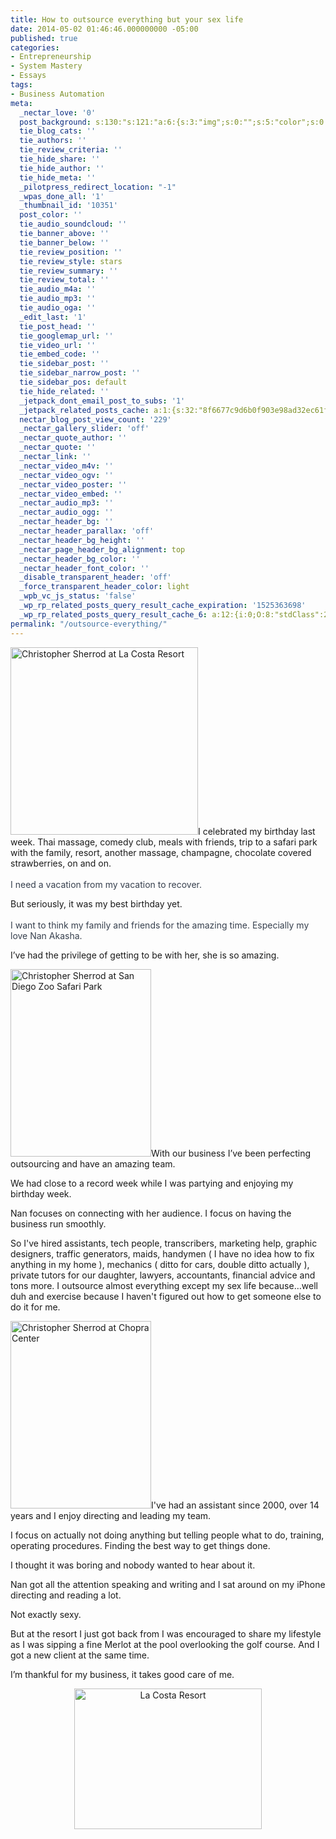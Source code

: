 ```yaml
---
title: How to outsource everything but your sex life
date: 2014-05-02 01:46:46.000000000 -05:00
published: true
categories:
- Entrepreneurship
- System Mastery
- Essays
tags:
- Business Automation
meta:
  _nectar_love: '0'
  post_background: s:130:"s:121:"a:6:{s:3:"img";s:0:"";s:5:"color";s:0:"";s:6:"repeat";s:0:"";s:10:"attachment";s:0:"";s:3:"hor";s:0:"";s:3:"ver";s:0:"";}";";
  tie_blog_cats: ''
  tie_authors: ''
  tie_review_criteria: ''
  tie_hide_share: ''
  tie_hide_author: ''
  tie_hide_meta: ''
  _pilotpress_redirect_location: "-1"
  _wpas_done_all: '1'
  _thumbnail_id: '10351'
  post_color: ''
  tie_audio_soundcloud: ''
  tie_banner_above: ''
  tie_banner_below: ''
  tie_review_position: ''
  tie_review_style: stars
  tie_review_summary: ''
  tie_review_total: ''
  tie_audio_m4a: ''
  tie_audio_mp3: ''
  tie_audio_oga: ''
  _edit_last: '1'
  tie_post_head: ''
  tie_googlemap_url: ''
  tie_video_url: ''
  tie_embed_code: ''
  tie_sidebar_post: ''
  tie_sidebar_narrow_post: ''
  tie_sidebar_pos: default
  tie_hide_related: ''
  _jetpack_dont_email_post_to_subs: '1'
  _jetpack_related_posts_cache: a:1:{s:32:"8f6677c9d6b0f903e98ad32ec61f8deb";a:2:{s:7:"expires";i:1500578378;s:7:"payload";a:3:{i:0;a:1:{s:2:"id";i:705;}i:1;a:1:{s:2:"id";i:6806;}i:2;a:1:{s:2:"id";i:678;}}}}
  nectar_blog_post_view_count: '229'
  _nectar_gallery_slider: 'off'
  _nectar_quote_author: ''
  _nectar_quote: ''
  _nectar_link: ''
  _nectar_video_m4v: ''
  _nectar_video_ogv: ''
  _nectar_video_poster: ''
  _nectar_video_embed: ''
  _nectar_audio_mp3: ''
  _nectar_audio_ogg: ''
  _nectar_header_bg: ''
  _nectar_header_parallax: 'off'
  _nectar_header_bg_height: ''
  _nectar_page_header_bg_alignment: top
  _nectar_header_bg_color: ''
  _nectar_header_font_color: ''
  _disable_transparent_header: 'off'
  _force_transparent_header_color: light
  _wpb_vc_js_status: 'false'
  _wp_rp_related_posts_query_result_cache_expiration: '1525363698'
  _wp_rp_related_posts_query_result_cache_6: a:12:{i:0;O:8:"stdClass":2:{s:7:"post_id";s:4:"7786";s:5:"score";s:18:"105.58933038456266";}i:1;O:8:"stdClass":2:{s:7:"post_id";s:4:"8369";s:5:"score";s:17:"44.46458332865949";}i:2;O:8:"stdClass":2:{s:7:"post_id";s:4:"7204";s:5:"score";s:17:"41.06553214059643";}i:3;O:8:"stdClass":2:{s:7:"post_id";s:4:"7851";s:5:"score";s:18:"34.166937787719206";}i:4;O:8:"stdClass":2:{s:7:"post_id";s:4:"7824";s:5:"score";s:18:"29.579464716301214";}i:5;O:8:"stdClass":2:{s:7:"post_id";s:4:"8053";s:5:"score";s:18:"26.140587100601042";}i:6;O:8:"stdClass":2:{s:7:"post_id";s:3:"678";s:5:"score";s:18:"25.630240462189846";}i:7;O:8:"stdClass":2:{s:7:"post_id";s:3:"665";s:5:"score";s:18:"21.556476607634618";}i:8;O:8:"stdClass":2:{s:7:"post_id";s:5:"14801";s:5:"score";s:17:"20.80230986301634";}i:9;O:8:"stdClass":2:{s:7:"post_id";s:4:"8192";s:5:"score";s:17:"20.80230986301634";}i:10;O:8:"stdClass":2:{s:7:"post_id";s:4:"8086";s:5:"score";s:17:"19.24199274772382";}i:11;O:8:"stdClass":2:{s:7:"post_id";s:4:"8013";s:5:"score";s:17:"19.24199274772382";}}
permalink: "/outsource-everything/"
---
```

<p><img class="alignright size-medium wp-image-7217" src="{{ site.baseurl }}/posts/2014/05/IMG_4157-300x300.jpg" alt="Christopher Sherrod at La Costa Resort" width="300" height="300" />I celebrated my birthday last week. Thai massage, comedy club, meals with friends, trip to a safari park with the family, resort, another massage, champagne, chocolate covered strawberries, on and on.<br style="color: #37404e;" /><br style="color: #37404e;" /><span style="color: #37404e;">I need a vacation from my vacation to recover.</span></p>
<p>But seriously, it was my best birthday yet.<br style="color: #37404e;" /><br style="color: #37404e;" /><span style="color: #37404e;">I want to think my family and friends for the amazing time. Especially my love Nan Akasha.</span></p>
<p>I’ve had the privilege of getting to be with her, she is so amazing.</p>
<p><img class="alignright size-medium wp-image-7219" src="{{ site.baseurl }}/posts/2014/05/IMG_4109-225x300.jpg" alt="Christopher Sherrod at San Diego Zoo Safari Park" width="225" height="300" />With our business I’ve been perfecting outsourcing and have an amazing team.</p>
<p>We had close to a record week while I was partying and enjoying my birthday week.</p>
<p>Nan focuses on connecting with her audience. I focus on having the business run smoothly.</p>
<p>So I've hired assistants, tech people, transcribers, marketing help, graphic designers, traffic generators, maids, handymen ( I have no idea how to fix anything in my home ), mechanics ( ditto for cars, double ditto actually ), private tutors for our daughter, lawyers, accountants, financial advice and tons more. I outsource almost everything except my sex life because…well duh and exercise because I haven't figured out how to get someone else to do it for me.</p>
<p><img class="alignright size-medium wp-image-7216" src="{{ site.baseurl }}/posts/2014/05/IMG_4143-225x300.jpg" alt="Christopher Sherrod at Chopra Center" width="225" height="300" />I've had an assistant since 2000, over 14 years and I enjoy directing and leading my team.</p>
<p>I focus on actually not doing anything but telling people what to do, training, operating procedures. Finding the best way to get things done.</p>
<p>I thought it was boring and nobody wanted to hear about it.</p>
<p>Nan got all the attention speaking and writing and I sat around on my iPhone directing and reading a lot.</p>
<p>Not exactly sexy.</p>
<p>But at the resort I just got back from I was encouraged to share my lifestyle as I was sipping a fine Merlot at the pool overlooking the golf course. And I got a new client at the same time.</p>
<p>I’m thankful for my business, it takes good care of me.</p>
<p><center><img src="{{ site.baseurl }}/posts/2014/05/IMG_4162-300x225.jpg" alt="La Costa Resort" width="300" height="225" /></center></p>
